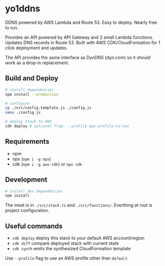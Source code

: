 # yo1ddns

DDNS powered by AWS Lambda and Route 53. Easy to deploy. Nearly free to run.

Provides an API powered by API Gateway and 2 small Lambda functions. Updates DNS records in Route 53. Built with AWS CDK/CloudFormation for 1 click deployment and updates.

The API provides the same interface as DynDNS (dyn.com) so it *should* work as a drop-in replacement.


## Build and Deploy

```bash
# install dependencies
npm install --production

# configure
cp ./src/config.template.js ./config.js
nano ./config.js

# deploy stack to AWS
cdk deploy # optional flag: --profile aws-profile-to-use
```

## Requirements

 - npm
 - npx (`npm i -g npx`)
 - cdk (`npm i -g aws-cdk`) or `npx cdk`

## Development

```bash
# install dev dependencies
npm install
```

The meat is in `./src/stack.ts` and `./src/functions/`. Everthing at root is project configuration.

## Useful commands

 - `cdk deploy`  deploy this stack to your default AWS account/region
 - `cdk diff`    compare deployed stack with current state
 - `cdk synth`   emits the synthesized CloudFormation template

Use `--profile` flag to use an AWS profile other than `default`.